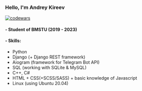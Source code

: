 ### Hello, I'm Andrey Kireev

[![codewars](https://www.codewars.com/users/billy_talent/badges/large)](https://www.codewars.com/users/billy_talent)

#### - Student of BMSTU (2019 - 2023)
#### - Skills:
- Python
- Django (+ Django REST framework)
- Aiogram (framework for Telegram Bot API)
- SQL (working with SQLite & MySQL)
- C++, C#
- HTML + CSS(+SCSS/SASS) + basic knowledge of Javascript
- Linux (using Ubuntu 20.04)

